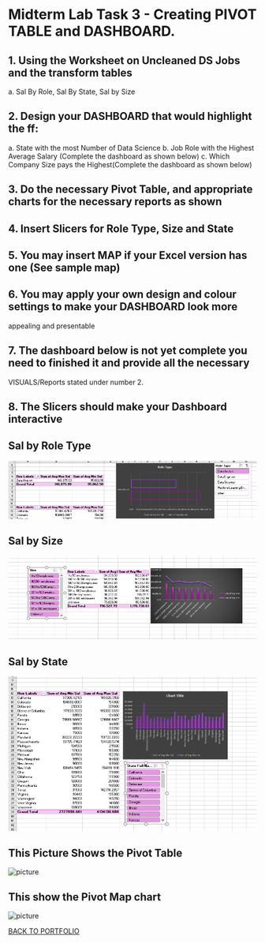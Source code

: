 # Midterm Lab Task 3 - Creating PIVOT TABLE and DASHBOARD.

## 1. Using the Worksheet on Uncleaned DS Jobs and the transform tables
a. Sal By Role, Sal By State, Sal by Size
## 2. Design your DASHBOARD that would highlight the ff:
a. State with the most Number of Data Science
b. Job Role with the Highest Average Salary (Complete the dashboard as shown below)
c. Which Company Size pays the Highest(Complete the dashboard as shown below)

## 3. Do the necessary Pivot Table, and appropriate charts for the necessary reports as shown
## 4. Insert Slicers for Role Type, Size and State
## 5. You may insert MAP if your Excel version has one (See sample map)
## 6. You may apply your own design and colour settings to make your DASHBOARD look more
appealing and presentable
## 7. The dashboard below is not yet complete you need to finished it and provide all the necessary
VISUALS/Reports stated under number 2.
## 8. The Slicers should make your Dashboard interactive

## Sal by Role Type
![picture](https://github.com/Zomue/Zomue.github.io/blob/main/Image/Sal%20by%20Role%20Type%20PIC.png)

## Sal by Size 
![picture](https://github.com/Zomue/Zomue.github.io/blob/main/Image/Sal%20by%20Size%20PIC.png)

## Sal by State 
![picture](https://github.com/Zomue/Zomue.github.io/blob/main/Image/Sal%20by%20State%20PIC.png)

## This Picture Shows the Pivot Table
![picture](https://github.com/Zomue/Zomue/blob/main/Image/Screenshot%202025-03-14%20224753.png) 

## This show the Pivot Map chart 
![picture](https://github.com/Zomue/Zomue/blob/main/Image/Screenshot%202025-03-14%20224742.png)

[BACK TO PORTFOLIO](https://zomue.github.io/)
